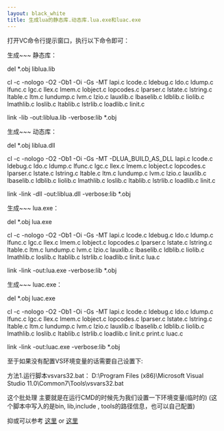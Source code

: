 ```yaml
---
layout: black_white
title: 生成lua的静态库.动态库.lua.exe和luac.exe
---
```


打开VC命令行提示窗口，执行以下命令即可：
 
生成~~~ 静态库：
 
del *.obj liblua.lib
 
cl -c -nologo -O2 -Ob1 -Oi -Gs -MT lapi.c lcode.c ldebug.c ldo.c ldump.c lfunc.c lgc.c llex.c lmem.c lobject.c lopcodes.c lparser.c lstate.c lstring.c ltable.c ltm.c lundump.c lvm.c lzio.c lauxlib.c lbaselib.c ldblib.c liolib.c lmathlib.c loslib.c ltablib.c lstrlib.c loadlib.c linit.c
 
link -lib -out:liblua.lib -verbose:lib *.obj
 
 
生成~~~ 动态库：
 
del *.obj liblua.dll
 
cl -c -nologo -O2 -Ob1 -Oi -Gs -MT -DLUA_BUILD_AS_DLL lapi.c lcode.c ldebug.c ldo.c ldump.c lfunc.c lgc.c llex.c lmem.c lobject.c lopcodes.c lparser.c lstate.c lstring.c ltable.c ltm.c lundump.c lvm.c lzio.c lauxlib.c lbaselib.c ldblib.c liolib.c lmathlib.c loslib.c ltablib.c lstrlib.c loadlib.c linit.c
 
link -link -dll -out:liblua.dll -verbose:lib *.obj
 
 
生成~~~ lua.exe：
 
del *.obj lua.exe
 
cl -c -nologo -O2 -Ob1 -Oi -Gs -MT lapi.c lcode.c ldebug.c ldo.c ldump.c lfunc.c lgc.c llex.c lmem.c lobject.c lopcodes.c lparser.c lstate.c lstring.c ltable.c ltm.c lundump.c lvm.c lzio.c lauxlib.c lbaselib.c ldblib.c liolib.c lmathlib.c loslib.c ltablib.c lstrlib.c loadlib.c linit.c lua.c
 
link -link  -out:lua.exe -verbose:lib *.obj
 
 
生成~~~ luac.exe：
 
del *.obj luac.exe
 
cl -c -nologo -O2 -Ob1 -Oi -Gs -MT lapi.c lcode.c ldebug.c ldo.c ldump.c lfunc.c lgc.c llex.c lmem.c lobject.c lopcodes.c lparser.c lstate.c lstring.c ltable.c ltm.c lundump.c lvm.c lzio.c lauxlib.c lbaselib.c ldblib.c liolib.c lmathlib.c loslib.c ltablib.c lstrlib.c loadlib.c linit.c print.c luac.c
 
link -link -out:luac.exe -verbose:lib *.obj


至于如果没有配置VS环境变量的话需要自己设置下:

方法1.运行脚本vsvars32.bat：
D:\Program Files (x86)\Microsoft Visual Studio 11.0\Common7\Tools\vsvars32.bat

这个批处理 主要就是在运行CMD的时候先为我们设置一下环境变量(临时的) (这个脚本中写入的是bin, lib,include , tools的路径信息，也可以自己配置)

抑或可以参考 [这里](http://www.cppblog.com/ownwaterloo/archive/2009/04/15/80059.aspx) or [这里](http://www.cnblogs.com/bluestorm/p/3321558.html)